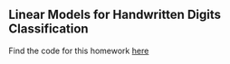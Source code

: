 ## Linear Models for Handwritten Digits Classification

Find the code for this homework [here](https://github.com/ApurvaMandalika9/LinearModelsforHandwrittenDigitsClassification)
